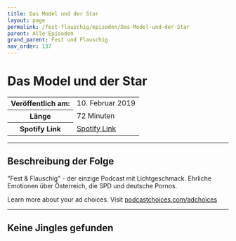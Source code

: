 ```yaml
---
title: Das Model und der Star
layout: page
permalink: /fest-flauschig/episoden/Das-Model-und-der-Star
parent: Alle Episoden
grand_parent: Fest und Flauschig
nav_order: 137
---
```


# Das Model und der Star
<table class="resp-table dcf-table dcf-table-responsive dcf-table-bordered dcf-table-striped dcf-w-100%">
                    <tbody>
                        <tr>
                            <th scope="row">Veröffentlich am:</th>
                            <td data-label="Veröffentlich am:">10. Februar 2019</td>
                        </tr>
                        <tr>
                            <th scope="row">Länge </th>
                            <td data-label="Länge ">72 Minuten</td>
                        </tr><tr>
                                <th scope="row">Spotify Link</th>
                                <td data-label="Spotify Link"><a href="https://open.spotify.com/episode/5gGPI2eDrUqn9hrxZrEWDp">Spotify Link</a></td>
                            </tr></tbody>
                </table>

***

## Beschreibung der Folge

<div>
"Fest &amp; Flauschig" - der einzige Podcast mit Lichtgeschmack. Ehrliche Emotionen über Österreich, die SPD und deutsche Pornos.<p> </p><p>Learn more about your ad choices. Visit <a href="https://podcastchoices.com/adchoices">podcastchoices.com/adchoices</a></p>  
</div>

***

## Keine Jingles gefunden
